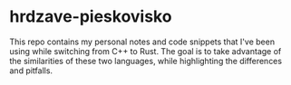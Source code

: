 # hrdzave-pieskovisko
This repo contains my personal notes and code snippets that I've been using while switching from C++ to Rust.
The goal is to take advantage of the similarities of these two languages, while highlighting the differences and pitfalls.
